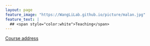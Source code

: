 ```yaml
---
layout: page
feature_image: "https://WangLiLab.github.io/picture/malan.jpg"
feature_text: |
  ## <span style="color:white">Teaching</span>
---
```


<a href="https://github.com/liu-genomics/CAAS-Bioinfomatics">Course address</a>


